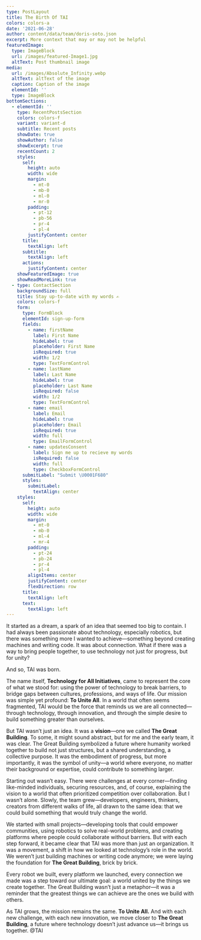 ```yaml
---
type: PostLayout
title: The Birth Of TAI
colors: colors-a
date: '2021-06-28'
author: content/data/team/doris-soto.json
excerpt: More context that may or may not be helpful
featuredImage:
  type: ImageBlock
  url: /images/featured-Image1.jpg
  altText: Post thumbnail image
media:
  url: /images/Absolute_Infinity.webp
  altText: altText of the image
  caption: Caption of the image
  elementId: ''
  type: ImageBlock
bottomSections:
  - elementId: ''
    type: RecentPostsSection
    colors: colors-f
    variant: variant-d
    subtitle: Recent posts
    showDate: true
    showAuthor: false
    showExcerpt: true
    recentCount: 2
    styles:
      self:
        height: auto
        width: wide
        margin:
          - mt-0
          - mb-0
          - ml-0
          - mr-0
        padding:
          - pt-12
          - pb-56
          - pr-4
          - pl-4
        justifyContent: center
      title:
        textAlign: left
      subtitle:
        textAlign: left
      actions:
        justifyContent: center
    showFeaturedImage: true
    showReadMoreLink: true
  - type: ContactSection
    backgroundSize: full
    title: Stay up-to-date with my words ✍️
    colors: colors-f
    form:
      type: FormBlock
      elementId: sign-up-form
      fields:
        - name: firstName
          label: First Name
          hideLabel: true
          placeholder: First Name
          isRequired: true
          width: 1/2
          type: TextFormControl
        - name: lastName
          label: Last Name
          hideLabel: true
          placeholder: Last Name
          isRequired: false
          width: 1/2
          type: TextFormControl
        - name: email
          label: Email
          hideLabel: true
          placeholder: Email
          isRequired: true
          width: full
          type: EmailFormControl
        - name: updatesConsent
          label: Sign me up to recieve my words
          isRequired: false
          width: full
          type: CheckboxFormControl
      submitLabel: "Submit \U0001F680"
      styles:
        submitLabel:
          textAlign: center
    styles:
      self:
        height: auto
        width: wide
        margin:
          - mt-0
          - mb-0
          - ml-4
          - mr-4
        padding:
          - pt-24
          - pb-24
          - pr-4
          - pl-4
        alignItems: center
        justifyContent: center
        flexDirection: row
      title:
        textAlign: left
      text:
        textAlign: left
---
```

It started as a dream, a spark of an idea that seemed too big to contain. I had always been passionate about technology, especially robotics, but there was something more I wanted to achieve—something beyond creating machines and writing code. It was about connection. What if there was a way to bring people together, to use technology not just for progress, but for unity?

And so, TAI was born.

The name itself, **Technology for All Initiatives**, came to represent the core of what we stood for: using the power of technology to break barriers, to bridge gaps between cultures, professions, and ways of life. Our mission was simple yet profound: **To Unite All**. In a world that often seems fragmented, TAI would be the force that reminds us we are all connected—through technology, through innovation, and through the simple desire to build something greater than ourselves.

But TAI wasn’t just an idea. It was a **vision**—one we called **The Great Building**. To some, it might sound abstract, but for me and the early team, it was clear. The Great Building symbolized a future where humanity worked together to build not just structures, but a shared understanding, a collective purpose. It was the embodiment of progress, but more importantly, it was the symbol of unity—a world where everyone, no matter their background or expertise, could contribute to something larger.

Starting out wasn’t easy. There were challenges at every corner—finding like-minded individuals, securing resources, and, of course, explaining the vision to a world that often prioritized competition over collaboration. But I wasn’t alone. Slowly, the team grew—developers, engineers, thinkers, creators from different walks of life, all drawn to the same idea: that we could build something that would truly change the world.

We started with small projects—developing tools that could empower communities, using robotics to solve real-world problems, and creating platforms where people could collaborate without barriers. But with each step forward, it became clear that TAI was more than just an organization. It was a movement, a shift in how we looked at technology’s role in the world. We weren’t just building machines or writing code anymore; we were laying the foundation for **The Great Building**, brick by brick.

Every robot we built, every platform we launched, every connection we made was a step toward our ultimate goal: a world united by the things we create together. The Great Building wasn’t just a metaphor—it was a reminder that the greatest things we can achieve are the ones we build with others.

As TAI grows, the mission remains the same. **To Unite All.** And with each new challenge, with each new innovation, we move closer to **The Great Building**, a future where technology doesn’t just advance us—it brings us together. @TAI



